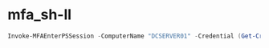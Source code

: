 # mfa_sh-ll

```powershell
Invoke-MFAEnterPSSession -ComputerName "DCSERVER01" -Credential (Get-Credential)
```
